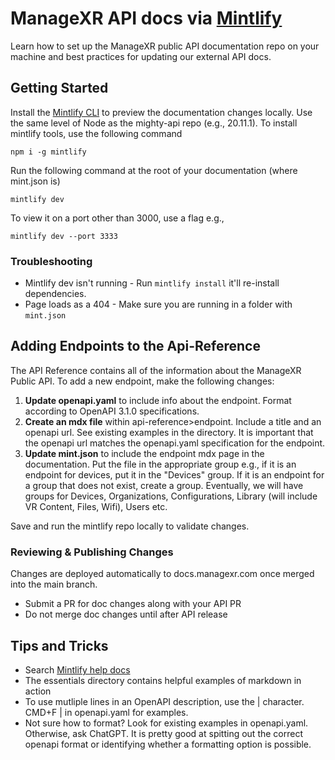# ManageXR API docs via [Mintlify](https://mintlify.com/)

Learn how to set up the ManageXR public API documentation repo on your machine and best practices for updating our external API docs. 

## Getting Started

Install the [Mintlify CLI](https://www.npmjs.com/package/mintlify) to preview the documentation changes locally. Use the same level of Node as the mighty-api repo (e.g., 20.11.1). To install mintlify tools, use the following command

```
npm i -g mintlify
```

Run the following command at the root of your documentation (where mint.json is)

```
mintlify dev
```

To view it on a port other than 3000, use a flag e.g., 
```
mintlify dev --port 3333
```
### Troubleshooting

- Mintlify dev isn't running - Run `mintlify install` it'll re-install dependencies.
- Page loads as a 404 - Make sure you are running in a folder with `mint.json`
  
## Adding Endpoints to the Api-Reference
The API Reference contains all of the information about the ManageXR Public API. To add a new endpoint, make the following changes: 

1. **Update openapi.yaml** to include info about the endpoint. Format according to OpenAPI 3.1.0 specifications.
2. **Create an mdx file** within api-reference>endpoint. Include a title and an openapi url. See existing examples in the directory. It is important that the openapi url matches the openapi.yaml specification for the endpoint.
3. **Update mint.json** to include the endpoint mdx page in the documentation. Put the file in the appropriate group e.g., if it is an endpoint for devices, put it in the "Devices" group. If it is an endpoint for a group that does not exist, create a group. Eventually, we will have groups for Devices, Organizations, Configurations, Library (will include VR Content, Files, Wifi), Users etc.

Save and run the mintlify repo locally to validate changes. 

### Reviewing & Publishing Changes

Changes are deployed automatically to docs.managexr.com once merged into the main branch.
- Submit a PR for doc changes along with your API PR
- Do not merge doc changes until after API release


## Tips and Tricks
- Search [Mintlify help docs](https://mintlify.com/docs/development)
- The essentials directory contains helpful examples of markdown in action  
- To use mutliple lines in an OpenAPI description, use the | character. CMD+F | in openapi.yaml for examples. 
- Not sure how to format? Look for existing examples in openapi.yaml. Otherwise, ask ChatGPT. It is pretty good at spitting out the correct openapi format or identifying whether a formatting option is possible.
